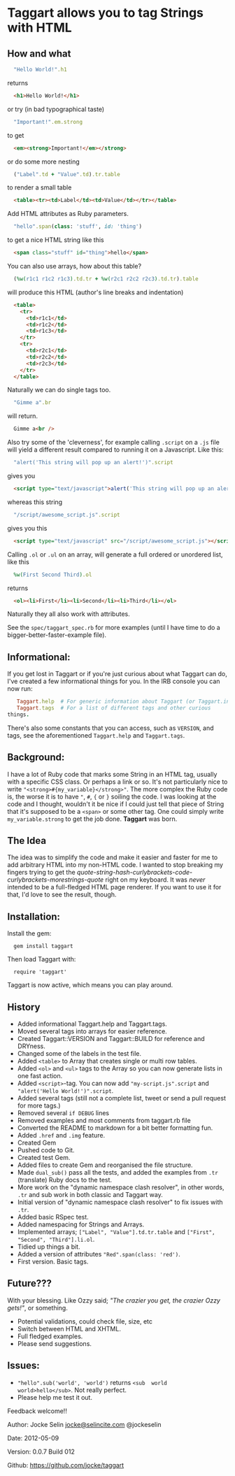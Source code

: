 Taggart allows you to tag Strings with HTML
===========================================
How and what
------------
```ruby
  "Hello World!".h1
```

returns

```html
  <h1>Hello World!</h1>
```

or try (in bad typographical taste) 

```ruby
  "Important!".em.strong
```

to get 

```html
  <em><strong>Important!</em></strong>
```

or do some more nesting 

```ruby
  ("Label".td + "Value".td).tr.table
```

to render a small table

```html
  <table><tr><td>Label</td><td>Value</td></tr></table>
```

Add HTML attributes as Ruby parameters.

```ruby
  "hello".span(class: 'stuff', id: 'thing')
```

to get a nice HTML string like this

```html
  <span class="stuff" id="thing">hello</span>
```

You can also use arrays, how about this table?

```ruby
  (%w(r1c1 r1c2 r1c3).td.tr + %w(r2c1 r2c2 r2c3).td.tr).table
```

will produce this HTML (author's line breaks and indentation)

```html
  <table>
    <tr>
      <td>r1c1</td>
      <td>r1c2</td>
      <td>r1c3</td>
    </tr>
    <tr>
      <td>r2c1</td>
      <td>r2c2</td>
      <td>r2c3</td>
    </tr>
  </table>
```

Naturally we can do single tags too.

```ruby
  "Gimme a".br
```

will return.

```html
  Gimme a<br />
```

Also try some of the 'cleverness', for example calling `.script` on a `.js` file will yield a different result compared to running it on a Javascript. 
Like this:

```ruby
  "alert('This string will pop up an alert!')".script
```

gives you

```html
  <script type="text/javascript">alert('This string will pop up an alert!')</script>
```

whereas this string

```ruby
  "/script/awesome_script.js".script
```

gives you this

```html
  <script type="text/javascript" src="/script/awesome_script.js"></script>
```

Calling `.ol` or `.ul` on an array, will generate a full ordered or unordered list, like this

```ruby
  %w(First Second Third).ol
```

returns

```html
  <ol><li>First</li><li>Second</li><li>Third</li></ol>
```


Naturally they all also work with attributes.

See the `spec/taggart_spec.rb` for more examples (until I have time to do a bigger-better-faster-example file).


Informational:
--------------
If you get lost in Taggart or if you're just curious about what Taggart
can do, I've created a few informational things for you. In the IRB
console you can now run:

```ruby
   Taggart.help  # For generic information about Taggart (or Taggart.info)
   Taggart.tags  # For a list of different tags and other curious
things.
```

There's also some constants that you can access, such as `VERSION`, and
tags, see the aforementioned `Taggart.help` and `Taggart.tags`.

Background:
-----------
I have a lot of Ruby code that marks some String in an HTML tag, usually with a 
specific CSS class. Or perhaps a link or so.
It's not particularly nice to write `"<strong>#{my_variable}</strong>"`. The more 
complex the Ruby code is, the worse it is to have `"`, `#`, `{` or `}` soiling the code.
I was looking at the code and I thought, wouldn't it be nice if I could just tell that piece
of String that it's supposed to be a `<span>` or some other tag. One could simply 
write `my_variable.strong` to get the job done. **Taggart** was born.

The Idea
--------
The idea was to simplify the code and make it easier and faster for me to add arbitrary HTML into my
non-HTML code. I wanted to stop breaking my fingers trying to get the _quote-string-hash-curlybrackets-code-curlybrackets-morestrings-quote_
right on my keyboard.
It was _never_ intended to be a full-fledged HTML page renderer. If you want to use it for that, I'd love to see the result, though.


Installation:
-------------
Install the gem:

```
  gem install taggart
```
  
Then load Taggart with:

```
  require 'taggart'
```

Taggart is now active, which means you can play around.


History
-------

- Added informational Taggart.help and Taggart.tags.
- Moved several tags into arrays for easier reference.
- Created Taggart::VERSION and Taggart::BUILD for reference and DRYness.
- Changed some of the labels in the test file.
- Added `<table>` to Array that creates single or multi row tables.
- Added `<ol>` and `<ul>` tags to the Array so you can now generate lists in one fast action.
- Added `<script>`-tag. You can now add `"my-script.js".script` and `"alert('Hello World!')".script`.
- Added several tags (still not a complete list, tweet or send a pull request for more tags.)
- Removed several `if DEBUG` lines
- Removed examples and most comments from taggart.rb file
- Converted the README to markdown for a bit better formatting fun.
- Added `.href` and `.img` feature.
- Created Gem
- Pushed code to Git.
- Created test Gem.
- Added files to create Gem and reorganised the file structure.
- Made `dual_sub()` pass all the tests, and added the examples from `.tr` (translate) Ruby docs to the test.
- More work on the "dynamic namespace clash resolver", in other words, `.tr` and sub work in both classic and Taggart way.
- Initial version of "dynamic namespace clash resolver" to fix issues with `.tr`.
- Added basic RSpec test.
- Added namespacing for Strings and Arrays.
- Implemented arrays; `["Label", "Value"].td.tr.table` and `["First", "Second", "Third"].li.ol`.
- Tidied up things a bit.
- Added a version of attributes `"Red".span(class: 'red')`.
- First version. Basic tags.


Future???
---------
With your blessing. Like Ozzy said; _"The crazier you get, the crazier Ozzy gets!"_, or something.

* Potential validations, could check file, size, etc
* Switch between HTML and XHTML.
* Full fledged examples.
* Please send suggestions.


Issues:
-------
- `"hello".sub('world', 'world')` returns `<sub  world  world>hello</sub>`. Not really perfect.
- Please help me test it out.


Feedback welcome!!

Author: Jocke Selin <jocke@selincite.com> @jockeselin

Date: 2012-05-09

Version: 0.0.7 Build 012

Github: <https://github.com/jocke/taggart>
